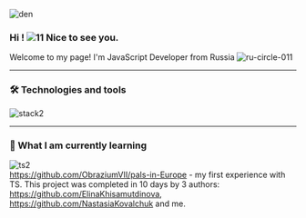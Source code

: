 
![den](https://user-images.githubusercontent.com/77483722/134232053-fe063ac1-1513-46f1-9236-caf9024c6133.gif)
### Hi ! ![11](https://user-images.githubusercontent.com/77483722/134227723-ca1fd63f-eb9f-4954-b492-3b17478da874.gif) Nice to see you.
Welcome to my page!
I'm JavaScript Developer from Russia   ![ru-circle-011](https://user-images.githubusercontent.com/77483722/134236019-31e4cba2-ca1e-4dc2-b34e-c49beb39b1eb.png)
***
### 🛠  Technologies and tools
![stack2](https://user-images.githubusercontent.com/77483722/134241046-a3797036-a79e-430d-b170-8a3d03926211.png)
***
### 📖 What I am currently learning
![ts2](https://user-images.githubusercontent.com/77483722/134290624-54f30c77-e942-46eb-82d4-4dc9dbe592c8.png)  
https://github.com/ObraziumVII/pals-in-Europe - my first experience with TS. This project was completed in 10 days by 3 authors: https://github.com/ElinaKhisamutdinova, https://github.com/NastasiaKovalchuk and me.


<!--
**ObraziumVII/ObraziumVII** is a ✨ _special_ ✨ repository because its `README.md` (this file) appears on your GitHub profile.



Here are some ideas to get you started:

- 🔭 I’m currently working on ...
- 🌱 I’m currently learning ...
- 👯 I’m looking to collaborate on ...
- 🤔 I’m looking for help with ...
- 💬 Ask me about ...
- 📫 How to reach me: ...
- 😄 Pronouns: ...
- ⚡ Fun fact: ...
-->
